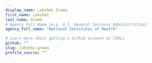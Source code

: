 ```yaml
---
display_name: Lakshmi Grama
first_name: Lakshmi
last_name: Grama
# Agency Full Name [e.g. U.S. General Services Administration]
agency_full_name: "National Institutes of Health"

# Learn more about getting a Github account at [URL]
github: ""
slug: lakshmi-grama
profile_source: ""
---
```

